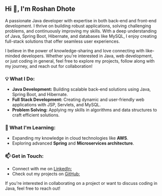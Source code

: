 
  ## Hi 👋, I'm Roshan Dhote  
A passionate Java developer with expertise in both back-end and front-end development. I thrive on building robust applications, solving challenging problems, and continuously improving my skills. With a deep understanding of Java, Spring Boot, Hibernate, and databases like MySQL, I enjoy creating full-stack solutions that offer seamless user experiences.

I believe in the power of knowledge-sharing and love connecting with like-minded developers. Whether you're interested in Java, web development, or just coding in general, feel free to explore my projects, follow along with my journey, and reach out for collaboration!

### 💡 What I Do:
- **Java Development:** Building scalable back-end solutions using Java, Spring Boot, and Hibernate.
- **Full Stack Development:** Creating dynamic and user-friendly web applications with JSP, Servlets, and MySQL.
- **Problem Solving:** Applying my skills in algorithms and data structures to craft efficient solutions.
  
### 🌱 What I'm Learning:
- Expanding my knowledge in cloud technologies like **AWS**.
- Exploring advanced **Spring** and **Microservices architecture**.

### 📫 Get in Touch:
- Connect with me on [LinkedIn:](https://www.linkedin.com/in/roshan-dhote)  
- Check out my projects on [GitHub:](https://github.com/RoshansGit77)

If you're interested in collaborating on a project or want to discuss coding in Java, feel free to reach out!

<!--
**RoshansGit77/RoshansGit77** is a ✨ _special_ ✨ repository because its `README.md` (this file) appears on your GitHub profile.

Here are some ideas to get you started:

- 🔭 I’m currently working on ...
- 🌱 I’m currently learning ...
- 👯 I’m looking to collaborate on ...
- 🤔 I’m looking for help with ...
- 💬 Ask me about ...
- 📫 How to reach me: ...
- 😄 Pronouns: ...
- ⚡ Fun fact: ...
-->
